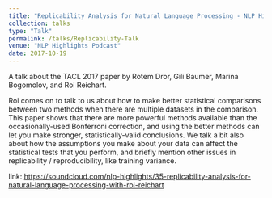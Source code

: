 ```yaml
---
title: "Replicability Analysis for Natural Language Processing - NLP Highlights Podcast"
collection: talks
type: "Talk"
permalink: /talks/Replicability-Talk
venue: "NLP Highlights Podcast"
date: 2017-10-19
---
```


A talk about the TACL 2017 paper by Rotem Dror, Gili Baumer, Marina Bogomolov, and Roi Reichart.

Roi comes on to talk to us about how to make better statistical comparisons between two methods when there are multiple datasets in the comparison. This paper shows that there are more powerful methods available than the occasionally-used Bonferroni correction, and using the better methods can let you make stronger, statistically-valid conclusions. We talk a bit also about how the assumptions you make about your data can affect the statistical tests that you perform, and briefly mention other issues in replicability / reproducibility, like training variance.

link: https://soundcloud.com/nlp-highlights/35-replicability-analysis-for-natural-language-processing-with-roi-reichart
